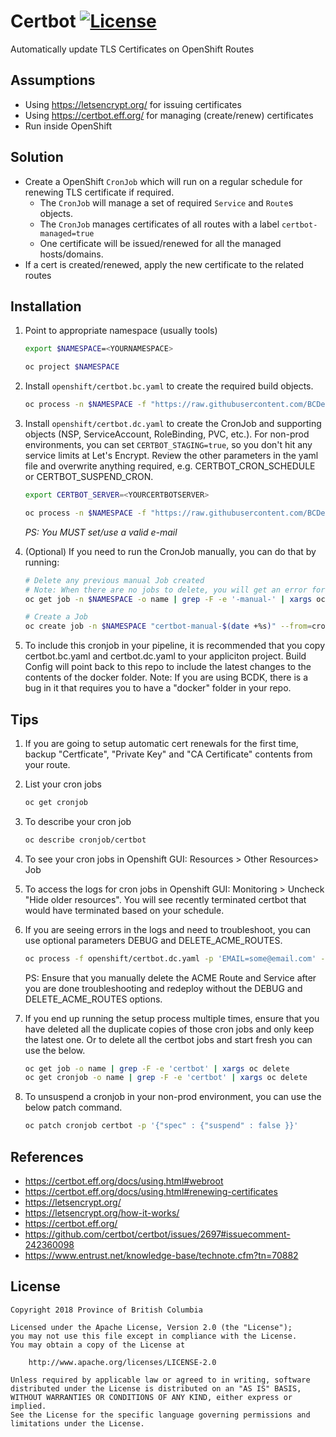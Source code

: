 # Certbot [![License](https://img.shields.io/badge/License-Apache%202.0-blue.svg)](LICENSE)

Automatically update TLS Certificates on OpenShift Routes

## Assumptions

- Using <https://letsencrypt.org/> for issuing certificates
- Using <https://certbot.eff.org/> for managing (create/renew) certificates
- Run inside OpenShift

## Solution

- Create a OpenShift `CronJob` which will run on a regular schedule for renewing TLS certificate if required.
  - The `CronJob` will manage a set of required `Service` and `Route`s objects.
  - The `CronJob` manages certificates of all routes with a label `certbot-managed=true`
  - One certificate will be issued/renewed for all the managed hosts/domains.
- If a cert is created/renewed, apply the new certificate to the related routes

## Installation

1. Point to appropriate namespace (usually tools)

    ``` sh
    export $NAMESPACE=<YOURNAMESPACE>

    oc project $NAMESPACE
    ```

1. Install `openshift/certbot.bc.yaml` to create the required build objects.

    ``` sh
    oc process -n $NAMESPACE -f "https://raw.githubusercontent.com/BCDevOps/certbot/master/openshift/certbot.bc.yaml" | oc apply -n $NAMESPACE -f -
    ```

1. Install `openshift/certbot.dc.yaml` to create the CronJob and supporting objects (NSP, ServiceAccount, RoleBinding, PVC, etc.).
   For non-prod environments, you can set `CERTBOT_STAGING=true`, so you don't hit any service limits at Let's Encrypt.
   Review the other parameters in the yaml file and overwrite anything required, e.g. CERTBOT_CRON_SCHEDULE or CERTBOT_SUSPEND_CRON.

    ``` sh
    export CERTBOT_SERVER=<YOURCERTBOTSERVER>

    oc process -n $NAMESPACE -f "https://raw.githubusercontent.com/BCDevOps/certbot/master/openshift/certbot.dc.yaml" -p EMAIL=some-valid@email.com -p NAMESPACE=$NAMESPACE -p CERTBOT_STAGING=false -p CERTBOT_SERVER=$CERTBOT_SERVER | oc apply -n $NAMESPACE -f -
    ```

    _PS: You MUST set/use a valid e-mail_
1. (Optional) If you need to run the CronJob manually, you can do that by running:

    ``` sh
    # Delete any previous manual Job created
    # Note: When there are no jobs to delete, you will get an error for oc delete.
    oc get job -n $NAMESPACE -o name | grep -F -e '-manual-' | xargs oc delete -n $NAMESPACE

    # Create a Job
    oc create job -n $NAMESPACE "certbot-manual-$(date +%s)" --from=cronjob/certbot
    ```

1. To include this cronjob in your pipeline, it is recommended that you copy certbot.bc.yaml and certbot.dc.yaml to your appliciton project. Build Config will point back to this repo to include the latest changes to the contents of the docker folder. Note: If you are using BCDK, there is a bug in it that requires you to have a "docker" folder in your repo.

## Tips

1. If you are going to setup automatic cert renewals for the first time, backup "Certficate", "Private Key" and "CA Certificate" contents from your route.
1. List your cron jobs

    ``` sh
    oc get cronjob
    ```

1. To describe your cron job

    ``` sh
    oc describe cronjob/certbot
    ```

1. To see your cron jobs in Openshift GUI: Resources > Other Resources> Job
1. To access the logs for cron jobs in Openshift GUI: Monitoring > Uncheck "Hide older resources". You will see recently terminated certbot that would have terminated based on your schedule.
1. If you are seeing errors in the logs and need to troubleshoot, you can use optional parameters DEBUG and DELETE_ACME_ROUTES.

    ``` sh
    oc process -f openshift/certbot.dc.yaml -p 'EMAIL=some@email.com' -p 'IMAGE_NAMESPACE=<your-tools-namespace>' -p 'CERTBOT_STAGING=false' -p 'DEBUG=true' -p 'DELETE_ACME_ROUTES=false' | oc apply -f - --record=false --overwrite=true
    ```

    PS: Ensure that you manually delete the ACME Route and Service after you are done troubleshooting and redeploy without the DEBUG and DELETE_ACME_ROUTES options.
1. If you end up running the setup process multiple times, ensure that you have deleted all the duplicate copies of those cron jobs and only keep the latest one. Or to delete all the certbot jobs and start fresh you can use the below.

    ``` sh
    oc get job -o name | grep -F -e 'certbot' | xargs oc delete
    oc get cronjob -o name | grep -F -e 'certbot' | xargs oc delete
    ```

1. To unsuspend a cronjob in your non-prod environment, you can use the below patch command.

    ``` sh
    oc patch cronjob certbot -p '{"spec" : {"suspend" : false }}'
    ```

## References

- <https://certbot.eff.org/docs/using.html#webroot>
- <https://certbot.eff.org/docs/using.html#renewing-certificates>
- <https://letsencrypt.org/>
- <https://letsencrypt.org/how-it-works/>
- <https://certbot.eff.org/>
- <https://github.com/certbot/certbot/issues/2697#issuecomment-242360098>
- <https://www.entrust.net/knowledge-base/technote.cfm?tn=70882>

## License

``` text
Copyright 2018 Province of British Columbia

Licensed under the Apache License, Version 2.0 (the "License");
you may not use this file except in compliance with the License.
You may obtain a copy of the License at

    http://www.apache.org/licenses/LICENSE-2.0

Unless required by applicable law or agreed to in writing, software
distributed under the License is distributed on an "AS IS" BASIS,
WITHOUT WARRANTIES OR CONDITIONS OF ANY KIND, either express or implied.
See the License for the specific language governing permissions and
limitations under the License.
```
